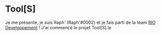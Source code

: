 # Tool[S]

Je me présente, je suis Raph' (Raph'#0002) et je fais parti de la team [RIO Developpement](https://discord.gg/ezU7pr79e2) !
J'ai commencé le projet Tool[S] le 
